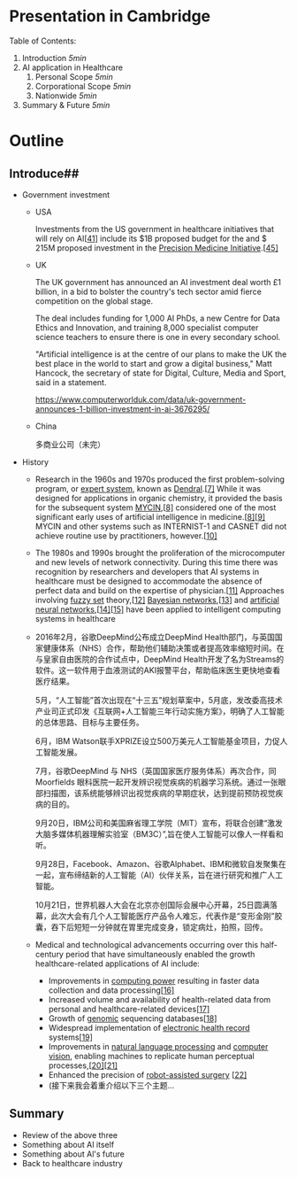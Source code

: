 # Presentation in Cambridge

Table of Contents:

1. Introduction _5min_
2. AI application in Healthcare
    1. Personal Scope _5min_
    2. Corporational Scope _5min_
    3. Nationwide _5min_
3. Summary & Future _5min_

# Outline

## Introduce##

- Government investment

  - USA

    Investments from the US government in healthcare initiatives that will rely on AI[[41\]](https://en.wikipedia.org/wiki/Artificial_intelligence_in_healthcare#cite_note-auto4-41) include its \$1B proposed budget for the and  \$ 215M proposed investment in the [Precision Medicine Initiative](https://en.wikipedia.org/wiki/Precision_Medicine_Initiative).[[45\]](https://en.wikipedia.org/wiki/Artificial_intelligence_in_healthcare#cite_note-45) 

  - UK

    The UK government has announced an AI investment deal worth £1 billion, in a bid to bolster the country's tech sector amid fierce competition on the global stage.

    The deal includes funding for 1,000 AI PhDs, a new Centre for Data Ethics and Innovation, and training 8,000 specialist computer science teachers to ensure there is one in every secondary school.

    "Artificial intelligence is at the centre of our plans to make the UK the best place in the world to start and grow a digital business," Matt Hancock, the secretary of state for Digital, Culture, Media and Sport, said in a statement. 

    https://www.computerworlduk.com/data/uk-government-announces-1-billion-investment-in-ai-3676295/

  - China

    多商业公司（未完）

- History

  - Research in the 1960s and 1970s produced the first problem-solving program, or [expert system](https://en.wikipedia.org/wiki/Expert_system), known as [Dendral](https://en.wikipedia.org/wiki/Dendral).[[7\]](https://en.wikipedia.org/wiki/Artificial_intelligence_in_healthcare#cite_note-7) While it was designed for applications in organic chemistry, it provided the basis for the subsequent system [MYCIN](https://en.wikipedia.org/wiki/MYCIN),[[8\]](https://en.wikipedia.org/wiki/Artificial_intelligence_in_healthcare#cite_note-auto2-8) considered one of the most significant early uses of artificial intelligence in medicine.[[8\]](https://en.wikipedia.org/wiki/Artificial_intelligence_in_healthcare#cite_note-auto2-8)[[9\]](https://en.wikipedia.org/wiki/Artificial_intelligence_in_healthcare#cite_note-9) MYCIN and other systems such as INTERNIST-1 and CASNET did not achieve routine use by practitioners, however.[[10\]](https://en.wikipedia.org/wiki/Artificial_intelligence_in_healthcare#cite_note-10)

  - The 1980s and 1990s brought the proliferation of the microcomputer and new levels of network connectivity. During this time there was recognition by researchers and developers that AI systems in healthcare must be designed to accommodate the absence of perfect data and build on the expertise of physician.[[11\]](https://en.wikipedia.org/wiki/Artificial_intelligence_in_healthcare#cite_note-11) Approaches involving [fuzzy set](https://en.wikipedia.org/wiki/Fuzzy_set) theory,[[12\]](https://en.wikipedia.org/wiki/Artificial_intelligence_in_healthcare#cite_note-12) [Bayesian networks](https://en.wikipedia.org/wiki/Bayesian_network),[[13\]](https://en.wikipedia.org/wiki/Artificial_intelligence_in_healthcare#cite_note-13) and [artificial neural networks](https://en.wikipedia.org/wiki/Artificial_neural_network),[[14\]](https://en.wikipedia.org/wiki/Artificial_intelligence_in_healthcare#cite_note-14)[[15\]](https://en.wikipedia.org/wiki/Artificial_intelligence_in_healthcare#cite_note-15) have been applied to intelligent computing systems in healthcare

  - 2016年2月，谷歌DeepMind公布成立DeepMind Health部门，与英国国家健康体系（NHS）合作，帮助他们辅助决策或者提高效率缩短时间。在与皇家自由医院的合作试点中，DeepMind Health开发了名为Streams的软件。这一软件用于血液测试的AKI报警平台，帮助临床医生更快地查看医疗结果。

    5月，“人工智能”首次出现在“十三五”规划草案中，5月底，发改委高技术产业司正式印发《互联网+人工智能三年行动实施方案》，明确了人工智能的总体思路、目标与主要任务。

    6月，IBM Watson联手XPRIZE设立500万美元人工智能基金项目，力促人工智能发展。

    7月，谷歌DeepMind 与 NHS（英国国家医疗服务体系）再次合作，同 Moorfields 眼科医院一起开发辨识视觉疾病的机器学习系统。通过一张眼部扫描图，该系统能够辨识出视觉疾病的早期症状，达到提前预防视觉疾病的目的。

    9月20日，IBM公司和美国麻省理工学院（MIT）宣布，将联合创建“激发大脑多媒体机器理解实验室（BM3C）”,旨在使人工智能可以像人一样看和听。

    9月28日，Facebook、Amazon、谷歌Alphabet、IBM和微软自发聚集在一起，宣布缔结新的人工智能（AI）伙伴关系，旨在进行研究和推广人工智能。

    10月21日，世界机器人大会在北京亦创国际会展中心开幕，25日圆满落幕，此次大会有几个人工智能医疗产品令人难忘，代表作是“变形金刚”胶囊，吞下后短短一分钟就在胃里完成变身，锁定病灶，拍照，回传。

  - Medical and technological advancements occurring over this half-century period that have simultaneously enabled the growth healthcare-related applications of AI include: 

    - Improvements in [computing power](https://en.wikipedia.org/wiki/Computer_performance) resulting in faster data collection and data processing[[16\]](https://en.wikipedia.org/wiki/Artificial_intelligence_in_healthcare#cite_note-16)
    - Increased volume and availability of health-related data from personal and healthcare-related devices[[17\]](https://en.wikipedia.org/wiki/Artificial_intelligence_in_healthcare#cite_note-17)
    - Growth of [genomic](https://en.wikipedia.org/wiki/Genomics) sequencing databases[[18\]](https://en.wikipedia.org/wiki/Artificial_intelligence_in_healthcare#cite_note-18)
    - Widespread implementation of [electronic health record](https://en.wikipedia.org/wiki/Electronic_health_record) systems[[19\]](https://en.wikipedia.org/wiki/Artificial_intelligence_in_healthcare#cite_note-19)
    - Improvements in [natural language processing](https://en.wikipedia.org/wiki/Natural_language_processing) and [computer vision](https://en.wikipedia.org/wiki/Computer_vision), enabling machines to replicate human perceptual processes,[[20\]](https://en.wikipedia.org/wiki/Artificial_intelligence_in_healthcare#cite_note-20)[[21\]](https://en.wikipedia.org/wiki/Artificial_intelligence_in_healthcare#cite_note-21)
    - Enhanced the precision of [robot-assisted surgery](https://en.wikipedia.org/wiki/Robot-assisted_surgery) [[22\]](https://en.wikipedia.org/wiki/Artificial_intelligence_in_healthcare#cite_note-22)
    - (接下来我会着重介绍以下三个主题...









## Summary

* Review of the above three
* Something about AI itself
* Something about Al's future
* Back to healthcare industry
